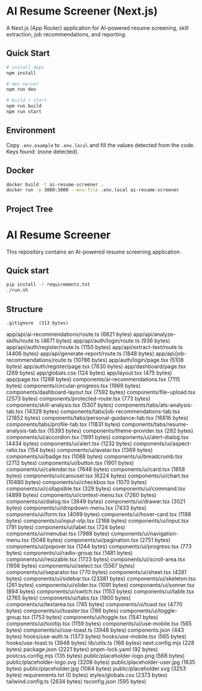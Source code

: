 # AI Resume Screener (Next.js)

A Next.js (App Router) application for AI-powered resume screening, skill extraction, job recommendations, and reporting.

## Quick Start
```bash
# install deps
npm install

# dev server
npm run dev

# build + start
npm run build
npm run start
```

## Environment
Copy `.env.example` to `.env.local` and fill the values detected from the code.
Keys found: (none detected).

## Docker
```bash
docker build -t ai-resume-screener .
docker run -p 3000:3000 --env-file .env.local ai-resume-screener
```

## Project Tree
# AI Resume Screener

This repository contains an AI-powered resume screening application.

## Quick start
```bash
pip install -r requirements.txt
./run.sh
```

## Structure
    .gitignore  (313 bytes)
app/api/ai-recommendations/route.ts  (6821 bytes)
app/api/analyze-skills/route.ts  (4671 bytes)
app/api/auth/login/route.ts  (936 bytes)
app/api/auth/register/route.ts  (1150 bytes)
app/api/extract-text/route.ts  (4406 bytes)
app/api/generate-report/route.ts  (1848 bytes)
app/api/job-recommendations/route.ts  (10786 bytes)
app/auth/login/page.tsx  (5108 bytes)
app/auth/register/page.tsx  (7830 bytes)
app/dashboard/page.tsx  (269 bytes)
app/globals.css  (124 bytes)
app/layout.tsx  (475 bytes)
app/page.tsx  (1268 bytes)
components/ai-recommendations.tsx  (7115 bytes)
components/circular-progress.tsx  (1969 bytes)
components/dashboard-layout.tsx  (7592 bytes)
components/file-upload.tsx  (2573 bytes)
components/protected-route.tsx  (773 bytes)
components/skill-analysis.tsx  (5307 bytes)
components/tabs/ats-analysis-tab.tsx  (14329 bytes)
components/tabs/job-recommendations-tab.tsx  (21852 bytes)
components/tabs/personal-guidance-tab.tsx  (16816 bytes)
components/tabs/profile-tab.tsx  (11831 bytes)
components/tabs/resume-analysis-tab.tsx  (15393 bytes)
components/theme-provider.tsx  (292 bytes)
components/ui/accordion.tsx  (1991 bytes)
components/ui/alert-dialog.tsx  (4434 bytes)
components/ui/alert.tsx  (1232 bytes)
components/ui/aspect-ratio.tsx  (154 bytes)
components/ui/avatar.tsx  (1369 bytes)
components/ui/badge.tsx  (1088 bytes)
components/ui/breadcrumb.tsx  (2712 bytes)
components/ui/button.tsx  (1901 bytes)
components/ui/calendar.tsx  (7648 bytes)
components/ui/card.tsx  (1858 bytes)
components/ui/carousel.tsx  (6224 bytes)
components/ui/chart.tsx  (10480 bytes)
components/ui/checkbox.tsx  (1070 bytes)
components/ui/collapsible.tsx  (329 bytes)
components/ui/command.tsx  (4899 bytes)
components/ui/context-menu.tsx  (7260 bytes)
components/ui/dialog.tsx  (3849 bytes)
components/ui/drawer.tsx  (3021 bytes)
components/ui/dropdown-menu.tsx  (7433 bytes)
components/ui/form.tsx  (4099 bytes)
components/ui/hover-card.tsx  (1198 bytes)
components/ui/input-otp.tsx  (2168 bytes)
components/ui/input.tsx  (791 bytes)
components/ui/label.tsx  (724 bytes)
components/ui/menubar.tsx  (7988 bytes)
components/ui/navigation-menu.tsx  (5046 bytes)
components/ui/pagination.tsx  (2751 bytes)
components/ui/popover.tsx  (1244 bytes)
components/ui/progress.tsx  (773 bytes)
components/ui/radio-group.tsx  (1481 bytes)
components/ui/resizable.tsx  (1723 bytes)
components/ui/scroll-area.tsx  (1656 bytes)
components/ui/select.tsx  (5567 bytes)
components/ui/separator.tsx  (770 bytes)
components/ui/sheet.tsx  (4281 bytes)
components/ui/sidebar.tsx  (23381 bytes)
components/ui/skeleton.tsx  (261 bytes)
components/ui/slider.tsx  (1091 bytes)
components/ui/sonner.tsx  (894 bytes)
components/ui/switch.tsx  (1153 bytes)
components/ui/table.tsx  (2765 bytes)
components/ui/tabs.tsx  (1900 bytes)
components/ui/textarea.tsx  (745 bytes)
components/ui/toast.tsx  (4770 bytes)
components/ui/toaster.tsx  (786 bytes)
components/ui/toggle-group.tsx  (1753 bytes)
components/ui/toggle.tsx  (1541 bytes)
components/ui/tooltip.tsx  (1159 bytes)
components/ui/use-mobile.tsx  (565 bytes)
components/ui/use-toast.ts  (3948 bytes)
components.json  (443 bytes)
hooks/use-auth.ts  (1373 bytes)
hooks/use-mobile.tsx  (565 bytes)
hooks/use-toast.ts  (3948 bytes)
lib/utils.ts  (166 bytes)
next.config.mjs  (228 bytes)
package.json  (2221 bytes)
pnpm-lock.yaml  (92 bytes)
postcss.config.mjs  (135 bytes)
public/placeholder-logo.png  (568 bytes)
public/placeholder-logo.svg  (3208 bytes)
public/placeholder-user.jpg  (1635 bytes)
public/placeholder.jpg  (1064 bytes)
public/placeholder.svg  (3253 bytes)
requirements.txt  (0 bytes)
styles/globals.css  (2373 bytes)
tailwind.config.ts  (2634 bytes)
tsconfig.json  (595 bytes)

